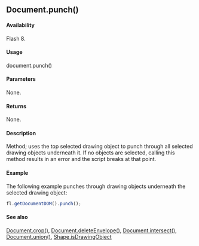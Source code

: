 ## Document.punch()

#### Availability

Flash 8.

#### Usage

document.punch()

#### Parameters

None.

#### Returns

None.

#### Description

Method; uses the top selected drawing object to punch through all selected drawing objects underneath it. If no objects are selected, calling this method results in an error and the script breaks at that point.

#### Example

The following example punches through drawing objects underneath the selected drawing object:

```javascript
fl.getDocumentDOM().punch();
```

#### See also

[Document.crop()](../Document_object/Document37.md), [Document.deleteEnvelope()](../Document_object/Document41.md), [Document.intersect()](../Document_object/Document97.md), [Document.union()](../Document_object/Document6120.md), [Shape.isDrawingObject](../Shape_object/Shape6.md)
